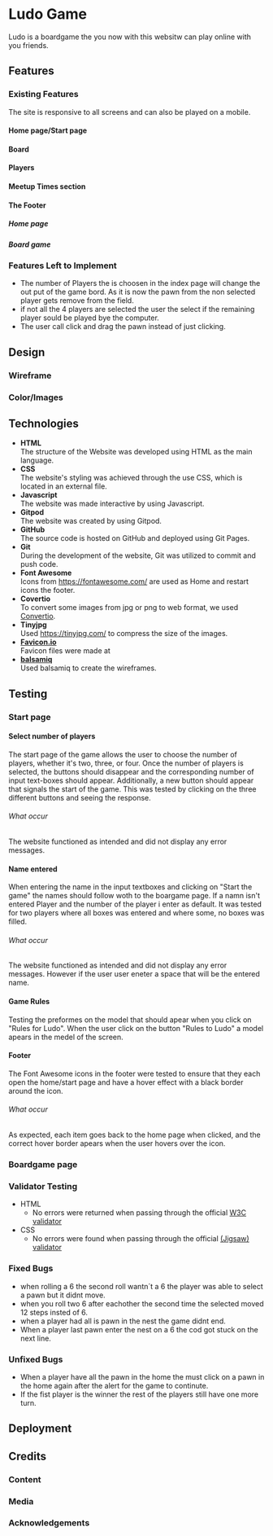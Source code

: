 # Ludo Game
Ludo is a boardgame the you now with this websitw can play online with you friends.

## Features 
### Existing Features
The site is responsive to all screens and can also be played on a mobile.

#### Home page/Start page


#### Board


#### Players

#### Meetup Times section

#### The Footer 

##### Home page

##### Board game

### Features Left to Implement
- The number of Players the is choosen in the index page will change the out put of the game bord. As it is now the pawn from the non selected player gets remove from the field.
- if not all the 4 players are selected the user the select if the remaining player sould be played bye the computer.
- The user call click and drag the pawn instead of just clicking.

## Design

### Wireframe

### Color/Images


## Technologies

- **HTML** <br>
 The structure of the Website was developed using HTML as the main language.
- **CSS** <br>
The website's styling was achieved through the use  CSS, which is located in an external file.
- **Javascript** <br>
The website was made interactive by using Javascript. 
- **Gitpod** <br>
The website was created by using Gitpod.
- **GitHub** <br>
The source code is hosted on GitHub and deployed using Git Pages.
- **Git** <br>
During the development of the website, Git was utilized to commit and push code.
- **Font Awesome** <br>
Icons from https://fontawesome.com/ are used as Home and restart icons the footer.
- **Covertio** <br>
To convert some images from jpg or png to web format, we used [Convertio](https://convertio.co/jpg-webp/).
- **Tinyjpg** <br>
Used https://tinyjpg.com/ to compress the size of the images.
- **[Favicon.io](https://favicon.io/favicon-converter/)** <br>
Favicon files were made at 
- **[balsamiq](https://balsamiq.com/wireframes/desktop/#)** <br>
Used balsamiq to create the wireframes.

## Testing 
### Start page
#### Select number of players
The start page of the game allows the user to choose the number of players, whether it's two, three, or four. Once the number of players is selected, the buttons should disappear and the corresponding number of input text-boxes should appear. Additionally, a new button should appear that signals the start of the game. This was tested by clicking on the three different buttons and seeing the response.
###### What occur
The website functioned as intended and did not display any error messages.

#### Name entered
When entering the name in the input textboxes and clicking on "Start the game" the names should follow woth to the boargame page. If a namn isn't entered Player and the number of the player i enter as default. It was tested for two players where all boxes was entered and where some, no boxes was filled.
###### What occur
The website functioned as intended and did not display any error messages. However if the user user eneter a space that will be the entered name.

#### Game Rules
Testing the preformes on the model that should apear when you click on "Rules for Ludo". When the user click on the button "Rules to Ludo" a model apears in the medel of the screen.

#### Footer
The Font Awesome icons in the footer were tested to ensure that they each open the home/start page and have a hover effect with a black border around the icon. 
###### What occur
As expected, each item goes back to the home page when clicked, and the correct hover border apears when the user hovers over the icon.

### Boardgame page

### Validator Testing 

- HTML
  - No errors were returned when passing through the official [W3C validator](https://validator.w3.org/nu/?doc=https%3A%2F%2Fcode-institute-org.github.io%2Flove-running-2.0%2Findex.html)
- CSS
  - No errors were found when passing through the official [(Jigsaw) validator](https://jigsaw.w3.org/css-validator/validator?uri=https%3A%2F%2Fvalidator.w3.org%2Fnu%2F%3Fdoc%3Dhttps%253A%252F%252Fcode-institute-org.github.io%252Flove-running-2.0%252Findex.html&profile=css3svg&usermedium=all&warning=1&vextwarning=&lang=en#css)

### Fixed Bugs
- when rolling a 6 the second roll wantn´t a 6 the player was able to select a pawn but it didnt move.
- when you roll two 6 after eachother the second time the selected moved 12 steps insted of 6.
- when a player had all is pawn in the nest the game didnt end.
- When a player last pawn enter the nest on a 6 the cod got stuck on the next line.

### Unfixed Bugs
- When a player have all the pawn in the home the must click on a pawn in the home again after the alert for the game to continute.
- If the fist player is the winner the rest of the players still have one more turn.


## Deployment
 

## Credits 
 

### Content 


### Media
 

### Acknowledgements 

